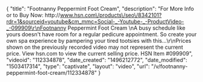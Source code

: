 {
    "title": "Footnanny Peppermint Foot Cream",
    "description": "For More Info or to Buy Now: http:\/\/www.hsn.com\/products\/seo\/8342101?rdr=1&sourceid=youtube&cm_mmc=Social-_-Youtube-_-ProductVideo-_-099909\r\nFootnanny Peppermint Foot Cream  \nA busy schedule like yours doesn't have room for a regular pedicure appointment. So create your own spa experience by pampering your tired tootsies with this...\r\nPrices shown on the previously recorded video may not represent the current price.  View hsn.com to view the current selling price. HSN Item #099909",
    "videoid": "112334878",
    "date_created": "1496212772",
    "date_modified": "1503417314",
    "type": "captivate",
    "layout": "video",
    "url": "\/v\/footnanny-peppermint-foot-cream\/112334878"
}